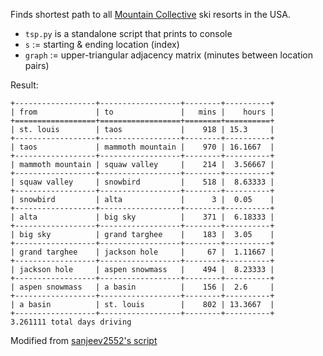 Finds shortest path to all [Mountain Collective](https://mountaincollective.com/) ski resorts in the USA.

* `tsp.py` is a standalone script that prints to console
* `s` := starting & ending location (index)
* `graph` := upper-triangular adjacency matrix (minutes between location pairs)

Result:

```
+------------------+------------------+--------+----------+
| from             | to               |   mins |    hours |
+==================+==================+========+==========+
| st. louis        | taos             |    918 | 15.3     |
+------------------+------------------+--------+----------+
| taos             | mammoth mountain |    970 | 16.1667  |
+------------------+------------------+--------+----------+
| mammoth mountain | squaw valley     |    214 |  3.56667 |
+------------------+------------------+--------+----------+
| squaw valley     | snowbird         |    518 |  8.63333 |
+------------------+------------------+--------+----------+
| snowbird         | alta             |      3 |  0.05    |
+------------------+------------------+--------+----------+
| alta             | big sky          |    371 |  6.18333 |
+------------------+------------------+--------+----------+
| big sky          | grand targhee    |    183 |  3.05    |
+------------------+------------------+--------+----------+
| grand targhee    | jackson hole     |     67 |  1.11667 |
+------------------+------------------+--------+----------+
| jackson hole     | aspen snowmass   |    494 |  8.23333 |
+------------------+------------------+--------+----------+
| aspen snowmass   | a basin          |    156 |  2.6     |
+------------------+------------------+--------+----------+
| a basin          | st. louis        |    802 | 13.3667  |
+------------------+------------------+--------+----------+
3.261111 total days driving

```

Modified from [sanjeev2552's script](https://www.geeksforgeeks.org/traveling-salesman-problem-tsp-implementation/)
